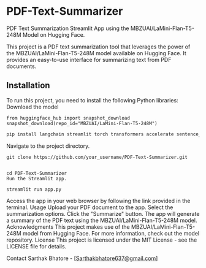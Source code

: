 # PDF-Text-Summarizer

PDF Text Summarization Streamlit App using the MBZUAI/LaMini-Flan-T5-248M Model on Hugging Face.


This project is a PDF text summarization tool that leverages the power of the MBZUAI/LaMini-Flan-T5-248M model available on Hugging Face. It provides an easy-to-use interface for summarizing text from PDF documents.

## Installation

To run this project, you need to install the following Python libraries:
Download the model
```
from huggingface_hub import snapshot_download
snapshot_download(repo_id="MBZUAI/LaMini-Flan-T5-248M")
```

```bash
pip install langchain streamlit torch transformers accelerate sentence_transformers sentencepiece
```
Navigate to the project directory.
```
git clone https://github.com/your_username/PDF-Text-Summarizer.git


cd PDF-Text-Summarizer
Run the Streamlit app.

streamlit run app.py
```

Access the app in your web browser by following the link provided in the terminal.
Usage
Upload your PDF document to the app.
Select the summarization options.
Click the "Summarize" button.
The app will generate a summary of the PDF text using the MBZUAI/LaMini-Flan-T5-248M model.
Acknowledgments
This project makes use of the MBZUAI/LaMini-Flan-T5-248M model from Hugging Face. For more information, check out the model repository.
License
This project is licensed under the MIT License - see the LICENSE file for details.

Contact
Sarthak Bhatore - [Sarthakbhatore637@gmail.com]
